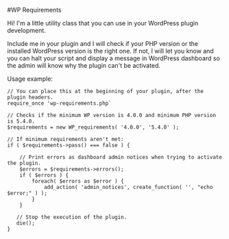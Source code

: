 #WP Requirements

Hi! I'm a little utility class that you can use in your WordPress plugin development.

Include me in your plugin and I will check if your PHP version or the installed WordPress version is the right one. If not, I will let you know and you can halt your script and display a message in WordPress dashboard so the admin will know why the plugin can't be activated.
 
Usage example:

	
	// You can place this at the beginning of your plugin, after the plugin headers.
	require_once 'wp-requirements.php`
	
	// Checks if the minimum WP version is 4.0.0 and minimum PHP version is 5.4.0.
	$requirements = new WP_requirements( '4.0.0', '5.4.0' );
	
	// If minimum requirements aren't met:
	if ( $requirements->pass() === false ) {
	
		// Print errors as dashboard admin notices when trying to activate the plugin.
		$errors = $requirements->errors();
		if ( $errors ) {
			foreach( $errors as $error ) {
				add_action( 'admin_notices', create_function( '', "echo $error;" ) );
			}
		}
	
	   // Stop the execution of the plugin.
	   die();
	}
